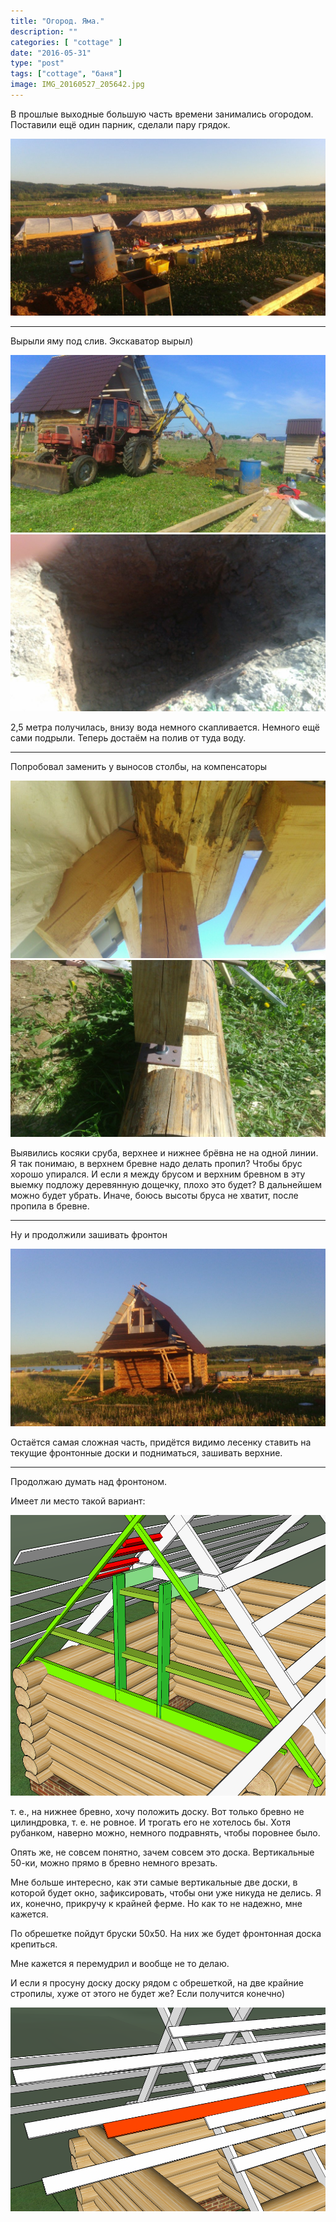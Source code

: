 ```yaml
---
title: "Огород. Яма."
description: ""
categories: [ "cottage" ]
date: "2016-05-31"
type: "post"
tags: ["cottage", "баня"]
image: IMG_20160527_205642.jpg
---
```


В прошлые выходные большую часть времени занимались огородом.
Поставили ещё один парник, сделали пару грядок.

![](DSC_0042.JPG)

---

Вырыли яму под слив. Экскаватор вырыл)

![](DSC_0024.JPG)  ![](DSC_0028.JPG)

2,5 метра получилась, внизу вода немного скапливается. Немного ещё сами подрыли. Теперь достаём на полив от туда воду.

---

Попробовал заменить у выносов столбы, на компенсаторы

![](DSC_0035.JPG)  ![](DSC_0034.JPG)

Выявились косяки сруба, верхнее и нижнее брёвна не на одной линии.
Я так понимаю, в верхнем бревне надо делать пропил? Чтобы брус хорошо упирался.
И если я между брусом и верхним бревном в эту выемку подложу деревянную дощечку, плохо это будет? В дальнейшем можно будет убрать. Иначе, боюсь высоты бруса не хватит, после пропила в бревне.

---

Ну и продолжили зашивать фронтон

![](DSC_0041.JPG)

Остаётся самая сложная часть, придётся видимо лесенку ставить на текущие фронтонные доски и подниматься, зашивать верхние.

---

Продолжаю думать над фронтоном.

Имеет ли место такой вариант:

![](fonton.png)

т. е., на нижнее бревно, хочу положить доску. Вот только бревно не цилиндровка, т. е. не ровное. И трогать его не хотелось бы. Хотя рубанком, наверно можно, немного подравнять, чтобы поровнее было.

Опять же, не совсем понятно, зачем совсем это доска. Вертикальные 50-ки, можно прямо в бревно немного врезать.

Мне больше интересно, как эти самые вертикальные две доски, в которой будет окно, зафиксировать, чтобы они уже никуда не делись. Я их, конечно, прикручу к крайней ферме. Но как то не надежно, мне кажется.

По обрешетке пойдут бруски 50х50. На них же будет фронтонная доска крепиться.

Мне кажется я перемудрил и вообще не то делаю.

И если я просуну доску доску рядом с обрешеткой, на две крайние стропилы, хуже от этого не будет же? Если получится конечно)

![](fonton2.png)
